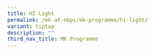 ```yaml
---
title: HI Light
permalink: /mk-at-nbps/mk-programme/hi-light/
variant: tiptap
description: ""
third_nav_title: MK Programme
---
```

<p></p>